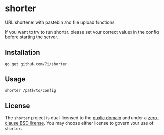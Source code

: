 # shorter
URL shortener with pastebin and file upload functions

If you want to try to run shorter, please set your correct values in the config before starting the server.

## Installation

```bash
go get github.com/7i/shorter
```

## Usage

```bash
shorter /path/to/config
```

## License

The `shorter` project is dual-licensed to the [public domain](UNLICENSE) and under a [zero-clause BSD license](LICENSE). You may choose either license to govern your use of `shorter`.

